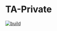 # TA-Private

[![build](https://github.com/tamaraputriv/TA-Private/actions/workflows/build-validation.yml/badge.svg)](https://github.com/tamaraputriv/TA-Private/actions/workflows/build-validation.yml)